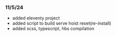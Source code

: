 ### 11/5/24

- added eleventy project
- added script to build serve hoist reset(re-install)
- added scss, typescript, hbs compilation
